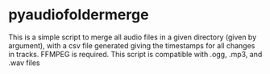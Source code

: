 # pyaudiofoldermerge
This is a simple script to merge all audio files in a given directory (given by argument), with a csv file generated giving the timestamps for all changes in tracks. 
FFMPEG is required. 
This script is compatible with .ogg, .mp3, and .wav files
